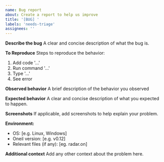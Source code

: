 ```yaml
---
name: Bug report
about: Create a report to help us improve
title: '[BUG] '
labels: 'needs-triage'
assignees: ''
---
```


**Describe the bug**
A clear and concise description of what the bug is.

**To Reproduce**
Steps to reproduce the behavior:
1. Add code '...'
2. Run command '...'
3. Type '...'
4. See error

**Observed behavior**
A brief description of the behavior you observed

**Expected behavior**
A clear and concise description of what you expected to happen.

**Screenshots**
If applicable, add screenshots to help explain your problem.

**Environment:**
 - OS: [e.g. Linux, Windows]
 - Oneil version: [e.g. v0.12]
 - Relevant files (if any): [eg. radar.on]

**Additional context**
Add any other context about the problem here.
